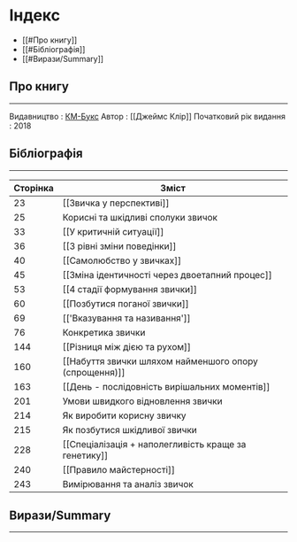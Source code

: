 # Індекс

 - [[#Про книгу]]
 - [[#Бібліографія]]
 - [[#Вирази/Summary]]

## Про книгу
***
Видавництво : [КМ-Букс](https://kmbooks.com.ua/book?code=763019)
Автор : [[Джеймс Клір]]
Початковий рік видання : 2018

## Бібліографія
***

| Сторінка | Зміст                                                  |
| -------- | ------------------------------------------------------ |
| 23       | [[Звичка у перспективі]]                               |
| 25       | Корисні та шкідливі сполуки звичок                     |
| 33       | [[У критичній ситуації]]                               |
| 36       | [[3 рівні зміни поведінки]]                            |
| 40       | [[Самолюбство у звичках]]                              |
| 45       | [[Зміна ідентичності через двоетапний процес]]         |
| 53       | [[4 стадії формування звички]]                         |
| 60       | [[Позбутися поганої звички]]                           |
| 69       | [['Вказування та називання']]                          |
| 76       | Конкретика звички                                      |
| 144      | [[Різниця між дією та рухом]]                          |
| 160      | [[Набуття звички шляхом найменшого опору (спрощення)]] |
| 163      | [[День - послідовність вирішальних моментів]]          |
| 201      | Умови швидкого відновлення звички                      |
| 214      | Як виробити корисну звичку                             |
| 215      | Як позбутися шкідливої звички                          |
| 228      | [[Спеціалізація + наполегливість краще за генетику]]   |
| 240      | [[Правило майстерності]]                               |
| 243      | Вимірювання та аналіз звичок                           |

## Вирази/Summary
***



